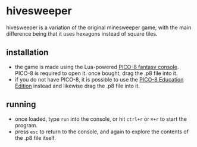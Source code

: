 # hivesweeper

hivesweeper is a variation of the original minesweeper game, with the main difference being that it uses hexagons instead of square tiles.

## installation

- the game is made using the Lua-powered [PICO-8 fantasy console](https://www.lexaloffle.com/pico-8.php). PICO-8 is required to open it. once bought, drag the .p8 file into it.
- if you do not have PICO-8, it is possible to use the [PICO-8 Education Edition](https://www.pico-8-edu.com/) instead and likewise drag the .p8 file into it.

## running
- once loaded, type `run` into the console, or hit `ctrl+r` or `⌘+r` to start the program.
- press `esc` to return to the console, and again to explore the contents of the .p8 file itself.